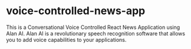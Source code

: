 # voice-controlled-news-app
This is a Conversational Voice Controlled React News Application using Alan AI. Alan AI is a revolutionary speech recognition software that allows you to add voice capabilities to your applications.
